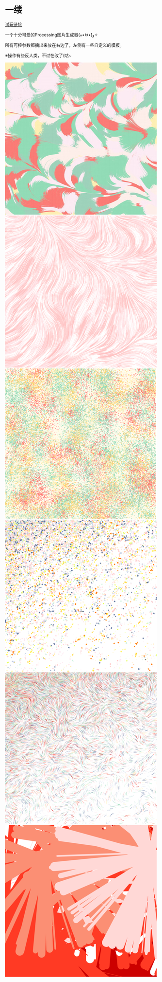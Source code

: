 # 一缕
 
[试玩链接](https://llapuras.top/Processing)

一个十分可爱的Processing图片生成器(๑•̀ㅂ•́)و✧

所有可控参数都摘出来放在右边了，左侧有一些自定义的模板。

※操作有些反人类，不过在改了(咕~

![](https://github.com/llapuras/AlfxFlow/blob/master/imgs/feather.jpg)
![](https://github.com/llapuras/AlfxFlow/blob/master/imgs/furafura.png)
![](https://github.com/llapuras/AlfxFlow/blob/master/imgs/hanabi.png)
![](https://github.com/llapuras/AlfxFlow/blob/master/imgs/snow.png)
![](https://github.com/llapuras/AlfxFlow/blob/master/imgs/flow.png)
![](https://github.com/llapuras/AlfxFlow/blob/master/imgs/vermilion.png)
